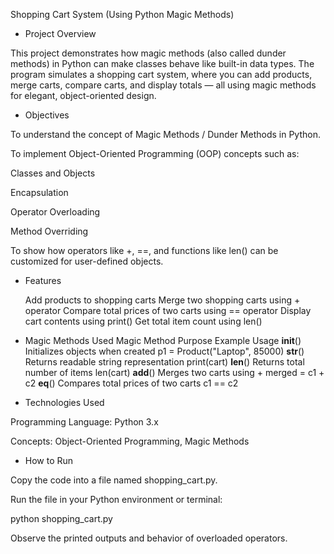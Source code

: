Shopping Cart System (Using Python Magic Methods)
* Project Overview

This project demonstrates how magic methods (also called dunder methods) in Python can make classes behave like built-in data types.
The program simulates a shopping cart system, where you can add products, merge carts, compare carts, and display totals — all using magic methods for elegant, object-oriented design.

* Objectives

To understand the concept of Magic Methods / Dunder Methods in Python.

To implement Object-Oriented Programming (OOP) concepts such as:

Classes and Objects

Encapsulation

Operator Overloading

Method Overriding

To show how operators like +, ==, and functions like len() can be customized for user-defined objects.

* Features

  Add products to shopping carts
  Merge two shopping carts using + operator
  Compare total prices of two carts using == operator
  Display cart contents using print()
  Get total item count using len()

* Magic Methods Used
Magic Method	Purpose	Example Usage
__init__()	Initializes objects when created	p1 = Product("Laptop", 85000)
__str__()	Returns readable string representation	print(cart)
__len__()	Returns total number of items	len(cart)
__add__()	Merges two carts using +	merged = c1 + c2
__eq__()	Compares total prices of two carts	c1 == c2


* Technologies Used

Programming Language: Python 3.x

Concepts: Object-Oriented Programming, Magic Methods

* How to Run

Copy the code into a file named shopping_cart.py.

Run the file in your Python environment or terminal:

python shopping_cart.py


Observe the printed outputs and behavior of overloaded operators.

